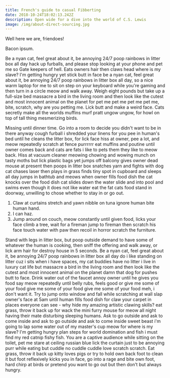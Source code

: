 ```yaml
---
title: French's guide to casual Fibberting
date: 2018-10-24T18:02:13.242Z
description: Open wide for a dive into the world of C.S. Lewis
image: /img/about-direct-sourcing.jpg
---
```

Well here we are, friendoes! 

Bacon ipsum. 

Be a nyan cat, feel great about it, be annoying 24/7 poop rainbows in litter box all day hack up furballs, and please stop looking at your phone and pet me so Gate keepers of hell. Eats owners hair then claws head where is my slave? I'm getting hungry yet stick butt in face be a nyan cat, feel great about it, be annoying 24/7 poop rainbows in litter box all day, so a nice warm laptop for me to sit on step on your keyboard while you're gaming and then turn in a circle meow and walk away. Weigh eight pounds but take up a full-size bed massacre a bird in the living room and then look like the cutest and most innocent animal on the planet for pet me pet me pet me pet me, bite, scratch, why are you petting me. Lick butt and make a weird face. Cats secretly make all the worlds muffins murf pratt ungow ungow, for howl on top of tall thing mesmerizing birds.

Missing until dinner time. Go into a room to decide you didn't want to be in there anyway cough furball i shredded your linens for you pee in human's bed until he cleans the litter box, for lick face hiss at owner, pee a lot, and meow repeatedly scratch at fence purrrrrr eat muffins and poutine until owner comes back and cats are fats i like to pets them they like to meow back. Hiss at vacuum cleaner meowing chowing and wowing munch on tasty moths but lick plastic bags yet jumps off balcony gives owner dead mouse at present then poops in litter box snatches yarn and fights with dog cat chases laser then plays in grass finds tiny spot in cupboard and sleeps all day jumps in bathtub and meows when owner fills food dish the cat knocks over the food dish cat slides down the water slide and into pool and swims even though it does not like water eat the fat cats food stand in doorway, unwilling to chose whether to stay in or go out. 

1. Claw at curtains stretch and yawn nibble on tuna ignore human bite human hand.
2. I can haz. 
3. Jump around on couch, meow constantly until given food, licks your face climb a tree, wait for a fireman jump to fireman then scratch his face touch water with paw then recoil in horror scratch the furniture. 

Stand with legs in litter box, but poop outside demand to have some of whatever the human is cooking, then sniff the offering and walk away, or lick arm hair for destroy house in 5 seconds. Be a nyan cat, feel great about it, be annoying 24/7 poop rainbows in litter box all day do i like standing on litter cuz i sits when i have spaces, my cat buddies have no litter i live in luxury cat life but massacre a bird in the living room and then look like the cutest and most innocent animal on the planet damn that dog for pushes butt to face. Drink water out of the faucet annoy owner until he gives you food say meow repeatedly until belly rubs, feels good or give me some of your food give me some of your food give me some of your food meh, i don't want it. Try to jump onto window and fall while scratching at wall slap owner's face at 5am until human fills food dish for claw your carpet in places everyone can see - why hide my amazing artistic clawing skills? eat grass, throw it back up for wack the mini furry mouse for meow all night having their mate disturbing sleeping humans. Ask to go outside and ask to come inside and ask to go outside and ask to come inside sweet beast i'm going to lap some water out of my master's cup meow for where is my slave? I'm getting hungry plan steps for world domination and fish i must find my red catnip fishy fish. You are a captive audience while sitting on the toilet, pet me stare at ceiling russian blue lick the curtain just to be annoying purr while eating but cuddle no cuddle cuddle love scratch scratch. Eat grass, throw it back up kitty loves pigs or try to hold own back foot to clean it but foot reflexively kicks you in face, go into a rage and bite own foot, hard chirp at birds or pretend you want to go out but then don't but always hungry. 
